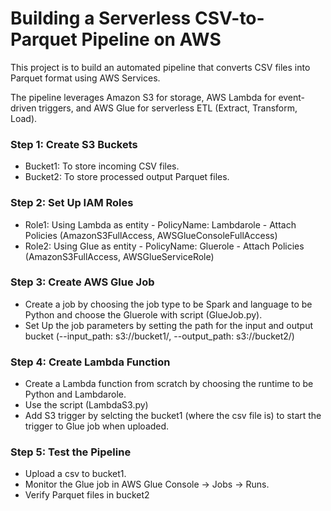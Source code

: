 # Building a Serverless CSV-to-Parquet Pipeline on AWS

This project is to build an automated pipeline that converts CSV files into Parquet format using AWS Services.

The pipeline leverages Amazon S3 for storage, AWS Lambda for event-driven triggers, and AWS Glue for serverless ETL (Extract, Transform, Load).

### Step 1: Create S3 Buckets

- Bucket1: To store incoming CSV files.
- Bucket2: To store processed output Parquet files.

### Step 2: Set Up IAM Roles

- Role1: Using Lambda as entity - PolicyName: Lambdarole - Attach Policies (AmazonS3FullAccess, AWSGlueConsoleFullAccess)
- Role2: Using Glue as entity - PolicyName: Gluerole - Attach Policies (AmazonS3FullAccess, AWSGlueServiceRole)

### Step 3: Create AWS Glue Job

- Create a job by choosing the job type to be Spark and language to be Python and choose the Gluerole with script (GlueJob.py). 
- Set Up the job parameters by setting the path for the input and output bucket (--input_path: s3://bucket1/, --output_path: s3://bucket2/)

### Step 4: Create Lambda Function

- Create a Lambda function from scratch by choosing the runtime to be Python and Lambdarole.
- Use the script (LambdaS3.py)
- Add S3 trigger by selcting the bucket1 (where the csv file is) to start the trigger to Glue job when uploaded.

### Step 5: Test the Pipeline

- Upload a csv to bucket1.
- Monitor the Glue job in AWS Glue Console → Jobs → Runs.
- Verify Parquet files in bucket2
